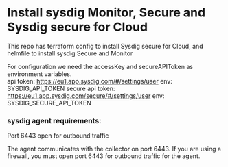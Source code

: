 # Install sysdig Monitor, Secure and Sysdig secure for Cloud

This repo has terraform config to install Sysdig secure for Cloud, and helmfile to install sysdig Secure and Monitor

For configuration we need the accessKey and secureAPIToken  as environment variables.  
api token: https://eu1.app.sysdig.com/#/settings/user  env: SYSDIG_API_TOKEN 
secure api token:  https://eu1.app.sysdig.com/secure/#/settings/user env: SYSDIG_SECURE_API_TOKEN 


###  sysdig agent requirements:


 Port 6443 open for outbound traffic

 The agent communicates with the collector on port 6443. If you are using a firewall, you must open port 6443 for outbound traffic for the agent.


